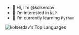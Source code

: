 - 👋 Hi, I’m @kolserdav
- 👀 I’m interested in `NLP`
- 🌱 I’m currently learning `Python`



<img alt="kolserdav's Top Languages" src="https://github-readme-stats.vercel.app/api/top-langs/?username=kolserdav&langs_count=6&layout=compact&theme=react&bg_color=1F222E&title_color=68C3D4&icon_color=F8D866&border_color=1F222E&hide=PHP,Perl"/>
<!---
kolserdav/kolserdav is a ✨ special ✨ repository because its `README.md` (this file) appears on your GitHub profile.
You can click the Preview link to take a look at your changes.
--->
